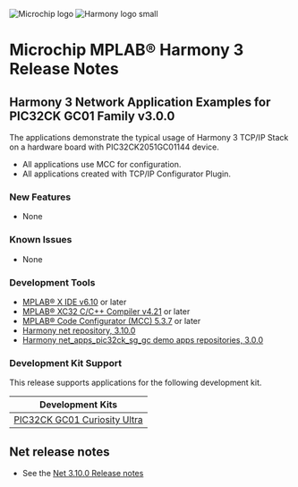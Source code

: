 ﻿![Microchip logo](https://raw.githubusercontent.com/wiki/Microchip-MPLAB-Harmony/Microchip-MPLAB-Harmony.github.io/images/microchip_logo.png)
![Harmony logo small](https://raw.githubusercontent.com/wiki/Microchip-MPLAB-Harmony/Microchip-MPLAB-Harmony.github.io/images/microchip_mplab_harmony_logo_small.png)

# Microchip MPLAB® Harmony 3 Release Notes

## Harmony 3 Network Application Examples for PIC32CK GC01 Family v3.0.0
The applications demonstrate the typical usage of Harmony 3 TCP/IP Stack on a hardware board with PIC32CK2051GC01144 device.
- All applications use MCC for configuration.
- All applications created with TCP/IP Configurator Plugin.

### New Features
- None

### Known Issues
- None

### Development Tools

- [MPLAB® X IDE v6.10](https://www.microchip.com/mplab/mplab-x-ide) or later
- [MPLAB® XC32 C/C++ Compiler v4.21](https://www.microchip.com/mplab/compilers) or later
- [MPLAB® Code Configurator (MCC) 5.3.7](https://www.microchip.com/en-us/tools-resources/configure/mplab-code-configurator) or later
- [Harmony net repository, 3.10.0](https://github.com/Microchip-MPLAB-Harmony/net/tree/v3.10.0)
- [Harmony net\_apps\_pic32ck\_sg\_gc demo apps repositories, 3.0.0](https://github.com/Microchip-MPLAB-Harmony/net_apps_pic32ck_sg_gc/tree/v3.0.0)

### Development Kit Support

This release supports applications for the following development kit.

| Development Kits |
| --- |
| [PIC32CK GC01 Curiosity Ultra](https://www.microchip.com/en-us/development-tool/EA23J82A) |


## Net release notes

- See the [Net 3.10.0 Release notes](https://github.com/Microchip-MPLAB-Harmony/net/tree/v3.10.0)



